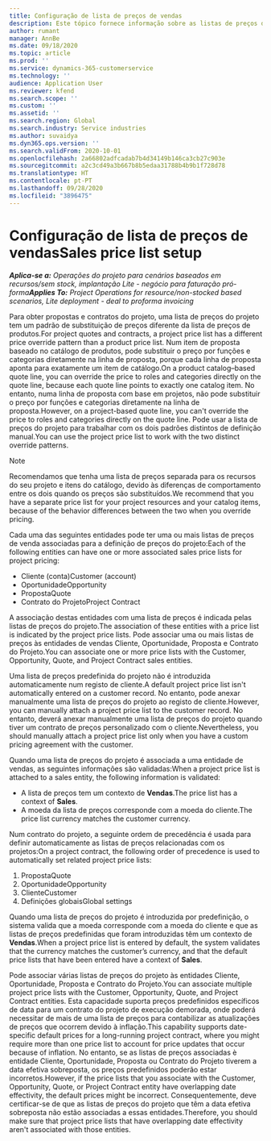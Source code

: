 ```yaml
---
title: Configuração de lista de preços de vendas
description: Este tópico fornece informação sobre as listas de preços de vendas para preços do projeto.
author: rumant
manager: AnnBe
ms.date: 09/18/2020
ms.topic: article
ms.prod: ''
ms.service: dynamics-365-customerservice
ms.technology: ''
audience: Application User
ms.reviewer: kfend
ms.search.scope: ''
ms.custom: ''
ms.assetid: ''
ms.search.region: Global
ms.search.industry: Service industries
ms.author: suvaidya
ms.dyn365.ops.version: ''
ms.search.validFrom: 2020-10-01
ms.openlocfilehash: 2a66802adfcadab7b4d34149b146ca3cb27c903e
ms.sourcegitcommit: a2c3cd49a3b667b8b5edaa31788b4b9b1f728d78
ms.translationtype: HT
ms.contentlocale: pt-PT
ms.lasthandoff: 09/28/2020
ms.locfileid: "3896475"
---
```

# <a name="sales-price-list-setup"></a><span data-ttu-id="89218-103">Configuração de lista de preços de vendas</span><span class="sxs-lookup"><span data-stu-id="89218-103">Sales price list setup</span></span>

<span data-ttu-id="89218-104">_**Aplica-se a:** Operações do projeto para cenários baseados em recursos/sem stock, implantação Lite - negócio para faturação pró-forma_</span><span class="sxs-lookup"><span data-stu-id="89218-104">_**Applies To:** Project Operations for resource/non-stocked based scenarios, Lite deployment - deal to proforma invoicing_</span></span>

<span data-ttu-id="89218-105">Para obter propostas e contratos do projeto, uma lista de preços do projeto tem um padrão de substituição de preços diferente da lista de preços de produtos.</span><span class="sxs-lookup"><span data-stu-id="89218-105">For project quotes and contracts, a project price list has a different price override pattern than a product price list.</span></span> <span data-ttu-id="89218-106">Num item de proposta baseado no catálogo de produtos, pode substituir o preço por funções e categorias diretamente na linha de proposta, porque cada linha de proposta aponta para exatamente um item de catálogo.</span><span class="sxs-lookup"><span data-stu-id="89218-106">On a product catalog–based quote line, you can override the price to roles and categories directly on the quote line, because each quote line points to exactly one catalog item.</span></span> <span data-ttu-id="89218-107">No entanto, numa linha de proposta com base em projetos, não pode substituir o preço por funções e categorias diretamente na linha de proposta.</span><span class="sxs-lookup"><span data-stu-id="89218-107">However, on a project-based quote line, you can't override the price to roles and categories directly on the quote line.</span></span> <span data-ttu-id="89218-108">Pode usar a lista de preços do projeto para trabalhar com os dois padrões distintos de definição manual.</span><span class="sxs-lookup"><span data-stu-id="89218-108">You can use the project price list to work with the two distinct override patterns.</span></span>

> [!NOTE]
> <span data-ttu-id="89218-109">Recomendamos que tenha uma lista de preços separada para os recursos do seu projeto e itens do catálogo, devido às diferenças de comportamento entre os dois quando os preços são substituídos.</span><span class="sxs-lookup"><span data-stu-id="89218-109">We recommend that you have a separate price list for your project resources and your catalog items, because of the behavior differences between the two when you override pricing.</span></span>

<span data-ttu-id="89218-110">Cada uma das seguintes entidades pode ter uma ou mais listas de preços de venda associadas para a definição de preços do projeto:</span><span class="sxs-lookup"><span data-stu-id="89218-110">Each of the following entities can have one or more associated sales price lists for project pricing:</span></span>

- <span data-ttu-id="89218-111">Cliente (conta)</span><span class="sxs-lookup"><span data-stu-id="89218-111">Customer (account)</span></span> 
- <span data-ttu-id="89218-112">Oportunidade</span><span class="sxs-lookup"><span data-stu-id="89218-112">Opportunity</span></span> 
- <span data-ttu-id="89218-113">Proposta</span><span class="sxs-lookup"><span data-stu-id="89218-113">Quote</span></span> 
- <span data-ttu-id="89218-114">Contrato do Projeto</span><span class="sxs-lookup"><span data-stu-id="89218-114">Project Contract</span></span>

<span data-ttu-id="89218-115">A associação destas entidades com uma lista de preços é indicada pelas listas de preços do projeto.</span><span class="sxs-lookup"><span data-stu-id="89218-115">The association of these entities with a price list is indicated by the project price lists.</span></span> <span data-ttu-id="89218-116">Pode associar uma ou mais listas de preços às entidades de vendas Cliente, Oportunidade, Proposta e Contrato do Projeto.</span><span class="sxs-lookup"><span data-stu-id="89218-116">You can associate one or more price lists with the Customer, Opportunity, Quote, and Project Contract sales entities.</span></span>

<span data-ttu-id="89218-117">Uma lista de preços predefinida do projeto não é introduzida automaticamente num registo de cliente.</span><span class="sxs-lookup"><span data-stu-id="89218-117">A default project price list isn't automatically entered on a customer record.</span></span> <span data-ttu-id="89218-118">No entanto, pode anexar manualmente uma lista de preços do projeto ao registo de cliente.</span><span class="sxs-lookup"><span data-stu-id="89218-118">However, you can manually attach a project price list to the customer record.</span></span> <span data-ttu-id="89218-119">No entanto, deverá anexar manualmente uma lista de preços do projeto quando tiver um contrato de preços personalizado com o cliente.</span><span class="sxs-lookup"><span data-stu-id="89218-119">Nevertheless, you should manually attach a project price list only when you have a custom pricing agreement with the customer.</span></span> 

<span data-ttu-id="89218-120">Quando uma lista de preços do projeto é associada a uma entidade de vendas, as seguintes informações são validadas:</span><span class="sxs-lookup"><span data-stu-id="89218-120">When a project price list is attached to a sales entity, the following information is validated:</span></span>

- <span data-ttu-id="89218-121">A lista de preços tem um contexto de **Vendas**.</span><span class="sxs-lookup"><span data-stu-id="89218-121">The price list has a context of **Sales**.</span></span> 
- <span data-ttu-id="89218-122">A moeda da lista de preços corresponde com a moeda do cliente.</span><span class="sxs-lookup"><span data-stu-id="89218-122">The price list currency matches the customer currency.</span></span> 

<span data-ttu-id="89218-123">Num contrato do projeto, a seguinte ordem de precedência é usada para definir automaticamente as listas de preços relacionadas com os projetos:</span><span class="sxs-lookup"><span data-stu-id="89218-123">On a project contract, the following order of precedence is used to automatically set related project price lists:</span></span>

1. <span data-ttu-id="89218-124">Proposta</span><span class="sxs-lookup"><span data-stu-id="89218-124">Quote</span></span>
2. <span data-ttu-id="89218-125">Oportunidade</span><span class="sxs-lookup"><span data-stu-id="89218-125">Opportunity</span></span>
3. <span data-ttu-id="89218-126">Cliente</span><span class="sxs-lookup"><span data-stu-id="89218-126">Customer</span></span> 
4. <span data-ttu-id="89218-127">Definições globais</span><span class="sxs-lookup"><span data-stu-id="89218-127">Global settings</span></span> 

<span data-ttu-id="89218-128">Quando uma lista de preços do projeto é introduzida por predefinição, o sistema valida que a moeda corresponde com a moeda do cliente e que as listas de preços predefinidas que foram introduzidas têm um contexto de **Vendas**.</span><span class="sxs-lookup"><span data-stu-id="89218-128">When a project price list is entered by default, the system validates that the currency matches the customer’s currency, and that the default price lists that have been entered have a context of **Sales**.</span></span>

<span data-ttu-id="89218-129">Pode associar várias listas de preços do projeto às entidades Cliente, Oportunidade, Proposta e Contrato do Projeto.</span><span class="sxs-lookup"><span data-stu-id="89218-129">You can associate multiple project price lists with the Customer, Opportunity, Quote, and Project Contract entities.</span></span> <span data-ttu-id="89218-130">Esta capacidade suporta preços predefinidos específicos de data para um contrato do projeto de execução demorada, onde poderá necessitar de mais de uma lista de preços para contabilizar as atualizações de preços que ocorrem devido à inflação.</span><span class="sxs-lookup"><span data-stu-id="89218-130">This capability supports date-specific default prices for a long-running project contract, where you might require more than one price list to account for price updates that occur because of inflation.</span></span> <span data-ttu-id="89218-131">No entanto, se as listas de preços associadas è entidade Cliente, Oportunidade, Proposta ou Contrato do Projeto tiverem a data efetiva sobreposta, os preços predefinidos poderão estar incorretos.</span><span class="sxs-lookup"><span data-stu-id="89218-131">However, if the price lists that you associate with the Customer, Opportunity, Quote, or Project Contract entity have overlapping date effectivity, the default prices might be incorrect.</span></span> <span data-ttu-id="89218-132">Consequentemente, deve certificar-se de que as listas de preços do projeto que têm a data efetiva sobreposta não estão associadas a essas entidades.</span><span class="sxs-lookup"><span data-stu-id="89218-132">Therefore, you should make sure that project price lists that have overlapping date effectivity aren't associated with those entities.</span></span>
